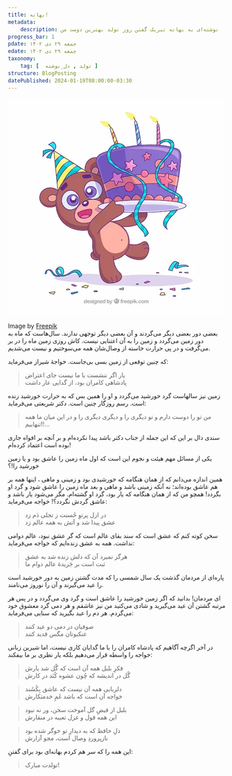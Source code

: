 ```yaml
---
title: بهانه!
metadata: 
    description: نوشته‌ای به بهانه‌ تبریک گفتن روز تولد بهترین دوست من
progress_bar: 1
pdate: جمعه ۲۹ دی ۱۴۰۲
edate: جمعه ۲۹ دی ۱۴۰۲    
taxonomy:
    tag: [  تولد , دل_نوشته ]
structure: BlogPosting
datePublished: 2024-01-19T08:00:00-03:30
---
```

![ تولدت مبارک! ](colorful-birthday-composition-with-lovely-style_23-2147831067.webp?classes=center&loading=lazy)
<div class="align-center">
Image by <a href="https://www.freepik.com/free-vector/colorful-birthday-composition-with-lovely-style_3336002.htm">Freepik</a>
</div>
 بعضی دور بعضی دیگر می‌گردند و  آن بعضی دیگر ‌توجهی‌ ندارند. سال‌هاست که ماه به دور زمین می‌گردد و زمین را به آن اعتنایی نیست. کاش روزی زمین ماه را در بر می‌گرفت و در پی حرارت خاسته از وصال‌شان همه می‌سوختیم و نیست می‌شدیم.
 
 که چنین توقعی از زمین بسی بی‌جاست. خواجهٔ شیراز می‌فرماید:
 
 > یار اگر ننشست با ما نیست جای اعتراض  
پادشاهی کامران بود، از گدایی عار داشت

زمین نیز سالهاست گرد خورشید می‌گردد و او را همین بس که به حرارت خورشید زنده است. رسم روزگار چنین است. دکتر شریعتی می‌فرماید:

> من تو را دوست دارم و تو دیگری را و دیگری دیگری را و در این میان ما همه تنهاییم!!...

 سندی دال بر این که این جمله از جناب دکتر باشد پیدا نکرده‌ام و بر آنچه بر افواه جاری بوده است اعتماد کرده‌ام!
 
یکی از مسائل مهم هیئت و نجوم این است که اول ماه زمین را عاشق بود و یا زمین خورشید را!؟

همین اندازه می‌دانم که از همان هنگامه که خورشیدی بود و زمینی و ماهی ، اینها همه بر هم عاشق بوده‌اند؛ نه آنکه زمینی باشد و ماهی و بعد ماه زمین را عاشق شود و گرد او بگردد!
همچو من که از همان هنگامه که یار بود، گرد او گشته‌ام. مگر می‌شود یار باشد و عاشق گردش نگردد؟! خواجه می‌فرماید:

> در ازل پرتوِ حُسنت ز تجلی دَم زد  
عشق پیدا شد و آتش به همه عالم زد

سخن کوته کنم که عشق است که سند بقای عالم است که گر عشق نبود، عالم دوامی نداشت. همه به عشق زنده‌ایم که خواجه می‌فرماید:

> هرگز نمیرد آن که دلش زنده شد به عشق  
ثبت است بر جَریدهٔ عالم دوام ما

پاره‌ای از مردمان گذشت یک سال شمسی را که مدت گشتن زمین به دور خورشید است را عید می‌گیرند و آن را نوروز می‌نامند. 

ای مردمان! بدانید که اگر زمین خورشید را عاشق است و گرد وی می‌گردد و در پس هر مرتبه گشتن آن عید می‌گیرید و شادی می‌کنید من نیز عاشقم و هر دمی گرد معشوق خود می‌گردم. هر دم را عید بگیرید که سنایی می‌فرماید:

> صوفیان در دمی دو عید کنند  
عنکبوتان مگس قدید کنند

در آخر اگرچه آگاهیم که پادشاه کامران را با ما گدایان کاری نیست، اما شیرین زبانی خواجه را واسطه قرار می‌دهیم بلکه یار نظری بر ما بیفکند:

> فکرِ بلبل همه آن است که گُل شد یارش  
گُل در اندیشه که چُون عشوه کُنَد در کارش

> دلربایی همه آن نیست که عاشق بِکُشَند  
خواجه آن است که باشد غَمِ خدمتکارش

> بلبل از فیضِ گل آموخت سخن، ور نه نبود  
این همه قول و غزل تعبیه در منقارش

> دلِ حافظ که به دیدارِ تو خوگر شده بود  
نازپروردِ وصال است، مجو آزارش

این همه را که سر هم کردم بهانه‌ای بود برای گفتنِ: 

> تولدت مبارک!
